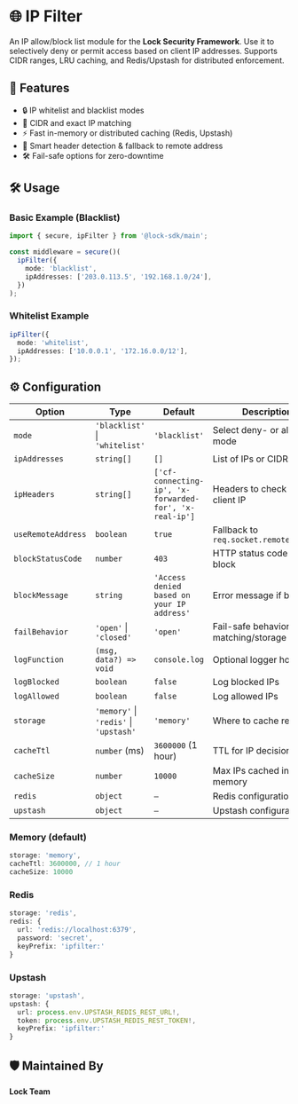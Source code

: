 # 🌐 IP Filter

An IP allow/block list module for the **Lock Security Framework**. Use it to selectively deny or permit access based on client IP addresses. Supports CIDR ranges, LRU caching, and Redis/Upstash for distributed enforcement.

## 🚀 Features

- 🔒 IP whitelist and blacklist modes
- 📍 CIDR and exact IP matching
- ⚡ Fast in-memory or distributed caching (Redis, Upstash)
- 🧠 Smart header detection & fallback to remote address
- 🛠 Fail-safe options for zero-downtime

## 🛠 Usage

### Basic Example (Blacklist)

```ts
import { secure, ipFilter } from '@lock-sdk/main';

const middleware = secure()(
  ipFilter({
    mode: 'blacklist',
    ipAddresses: ['203.0.113.5', '192.168.1.0/24'],
  })
);
```

### Whitelist Example

```ts
ipFilter({
  mode: 'whitelist',
  ipAddresses: ['10.0.0.1', '172.16.0.0/12'],
});
```

## ⚙️ Configuration

| Option             | Type                                   | Default                                                | Description                                  |
| ------------------ | -------------------------------------- | ------------------------------------------------------ | -------------------------------------------- |
| `mode`             | `'blacklist'` \| `'whitelist'`         | `'blacklist'`                                          | Select deny- or allowlist mode               |
| `ipAddresses`      | `string[]`                             | `[]`                                                   | List of IPs or CIDRs                         |
| `ipHeaders`        | `string[]`                             | `['cf-connecting-ip', 'x-forwarded-for', 'x-real-ip']` | Headers to check for client IP               |
| `useRemoteAddress` | `boolean`                              | `true`                                                 | Fallback to `req.socket.remoteAddress`       |
| `blockStatusCode`  | `number`                               | `403`                                                  | HTTP status code on block                    |
| `blockMessage`     | `string`                               | `'Access denied based on your IP address'`             | Error message if blocked                     |
| `failBehavior`     | `'open'` \| `'closed'`                 | `'open'`                                               | Fail-safe behavior if matching/storage fails |
| `logFunction`      | `(msg, data?) => void`                 | `console.log`                                          | Optional logger hook                         |
| `logBlocked`       | `boolean`                              | `false`                                                | Log blocked IPs                              |
| `logAllowed`       | `boolean`                              | `false`                                                | Log allowed IPs                              |
| `storage`          | `'memory'` \| `'redis'` \| `'upstash'` | `'memory'`                                             | Where to cache results                       |
| `cacheTtl`         | `number` (ms)                          | `3600000` (1 hour)                                     | TTL for IP decision cache                    |
| `cacheSize`        | `number`                               | `10000`                                                | Max IPs cached in memory                     |
| `redis`            | `object`                               | `–`                                                    | Redis configuration                          |
| `upstash`          | `object`                               | `–`                                                    | Upstash configuration                        |

### Memory (default)

```ts
storage: 'memory',
cacheTtl: 3600000, // 1 hour
cacheSize: 10000
```

### Redis

```ts
storage: 'redis',
redis: {
  url: 'redis://localhost:6379',
  password: 'secret',
  keyPrefix: 'ipfilter:'
}
```

### Upstash

```ts
storage: 'upstash',
upstash: {
  url: process.env.UPSTASH_REDIS_REST_URL!,
  token: process.env.UPSTASH_REDIS_REST_TOKEN!,
  keyPrefix: 'ipfilter:'
}
```

## 🛡 Maintained By

**Lock Team**
